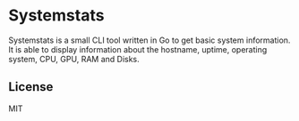 # Systemstats

Systemstats is a small CLI tool written in Go to get basic system information.
It is able to display information about the hostname, uptime, operating system, CPU, GPU, RAM and Disks.

## License

MIT
